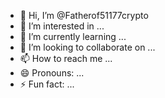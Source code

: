 - 👋 Hi, I’m @Fatherof51177crypto
- 👀 I’m interested in ...
- 🌱 I’m currently learning ...
- 💞️ I’m looking to collaborate on ...
- 📫 How to reach me ...
- 😄 Pronouns: ...
- ⚡ Fun fact: ...

<!---
Fatherof51177crypto/Fatherof51177crypto is a ✨ special ✨ repository because its `README.md` (this file) appears on your GitHub profile.
You can click the Preview link to take a look at your changes.
--->
